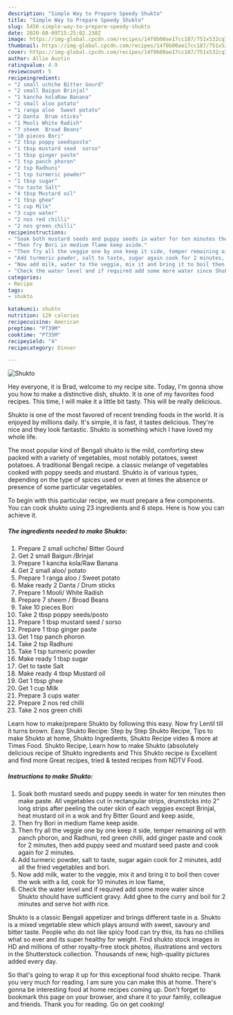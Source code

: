 ```yaml
---
description: "Simple Way to Prepare Speedy Shukto"
title: "Simple Way to Prepare Speedy Shukto"
slug: 5456-simple-way-to-prepare-speedy-shukto
date: 2020-08-09T15:25:02.238Z
image: https://img-global.cpcdn.com/recipes/14f0b00ae17cc187/751x532cq70/shukto-recipe-main-photo.jpg
thumbnail: https://img-global.cpcdn.com/recipes/14f0b00ae17cc187/751x532cq70/shukto-recipe-main-photo.jpg
cover: https://img-global.cpcdn.com/recipes/14f0b00ae17cc187/751x532cq70/shukto-recipe-main-photo.jpg
author: Allie Austin
ratingvalue: 4.9
reviewcount: 5
recipeingredient:
- "2 small uchche Bitter Gourd"
- "2 small Baigun Brinjal"
- "1 kancha kolaRaw Banana"
- "2 small aloo potato"
- "1 ranga aloo  Sweet potato"
- "2 Danta  Drum sticks"
- "1 Mooli White Radish"
- "7 sheem  Broad Beans"
- "10 pieces Bori"
- "2 tbsp poppy seedsposto"
- "1 tbsp mustard seed  sorso"
- "1 tbsp ginger paste"
- "1 tsp panch phoron"
- "2 tsp Radhuni"
- "1 tsp turmeric powder"
- "1 tbsp sugar"
- "to taste Salt"
- "4 tbsp Mustard oil"
- "1 tbsp ghee"
- "1 cup Milk"
- "3 cups water"
- "2 nos red chilli"
- "2 nos green chilli"
recipeinstructions:
- "Soak both mustard seeds and puppy seeds in water for ten minutes then make paste. All vegetables cut in rectangular strips, drumsticks into 2&#34; long strips after peeling the outer skin of each veggies except Brinjal, heat mustard oil in a wok and fry Bitter Gourd and keep aside,"
- "Then fry Bori in medium flame keep aside."
- "Then fry all the veggie one by one keep it side, temper remaining oil with panch phoron, and Radhuni, red green chilli, add ginger paste and cook for 2 minutes, then add puppy seed and mustard seed paste and cook again for 2 minutes."
- "Add turmeric powder, salt to taste, sugar again cook for 2 minutes, add all the fried vegetables and bori."
- "Now add milk, water to the veggie, mix it and bring it to boil then cover the wok with a lid, cook for 10 minutes in low flame,"
- "Check the water level and if required add some more water since Shukto should have sufficient gravy. Add ghee to the curry and boil for 2 minutes and serve hot with rice."
categories:
- Recipe
tags:
- shukto

katakunci: shukto 
nutrition: 129 calories
recipecuisine: American
preptime: "PT39M"
cooktime: "PT35M"
recipeyield: "4"
recipecategory: Dinner

---
```



![Shukto](https://img-global.cpcdn.com/recipes/14f0b00ae17cc187/751x532cq70/shukto-recipe-main-photo.jpg)

Hey everyone, it is Brad, welcome to my recipe site. Today, I'm gonna show you how to make a distinctive dish, shukto. It is one of my favorites food recipes. This time, I will make it a little bit tasty. This will be really delicious.

Shukto is one of the most favored of recent trending foods in the world. It is enjoyed by millions daily. It's simple, it is fast, it tastes delicious. They're nice and they look fantastic. Shukto is something which I have loved my whole life.

The most popular kind of Bengali shukto is the mild, comforting stew packed with a variety of vegetables, most notably potatoes, sweet potatoes. A traditional Bengali recipe. a classic melange of vegetables cooked with poppy seeds and mustard. Shukto is of various types, depending on the type of spices used or even at times the absence or presence of some particular vegetables.


To begin with this particular recipe, we must prepare a few components. You can cook shukto using 23 ingredients and 6 steps. Here is how you can achieve it.

<!--inarticleads1-->

##### The ingredients needed to make Shukto:

1. Prepare 2 small uchche/ Bitter Gourd
1. Get 2 small Baigun /Brinjal
1. Prepare 1 kancha kola/Raw Banana
1. Get 2 small aloo/ potato
1. Prepare 1 ranga aloo / Sweet potato
1. Make ready 2 Danta / Drum sticks
1. Prepare 1 Mooli/ White Radish
1. Prepare 7 sheem / Broad Beans
1. Take 10 pieces Bori
1. Take 2 tbsp poppy seeds/posto
1. Prepare 1 tbsp mustard seed / sorso
1. Prepare 1 tbsp ginger paste
1. Get 1 tsp panch phoron
1. Take 2 tsp Radhuni
1. Take 1 tsp turmeric powder
1. Make ready 1 tbsp sugar
1. Get to taste Salt
1. Make ready 4 tbsp Mustard oil
1. Get 1 tbsp ghee
1. Get 1 cup Milk
1. Prepare 3 cups water
1. Prepare 2 nos red chilli
1. Take 2 nos green chilli


Learn how to make/prepare Shukto by following this easy. Now fry Lentil till it turns brown. Easy Shukto Recipe: Step by Step Shukto Recipe, Tips to make Shukto at home, Shukto Ingredients, Shukto Recipe video &amp; more at Times Food. Shukto Recipe, Learn how to make Shukto (absolutely delicious recipe of Shukto ingredients and This Shukto recipe is Excellent and find more Great recipes, tried &amp; tested recipes from NDTV Food. 

<!--inarticleads2-->

##### Instructions to make Shukto:

1. Soak both mustard seeds and puppy seeds in water for ten minutes then make paste. All vegetables cut in rectangular strips, drumsticks into 2&#34; long strips after peeling the outer skin of each veggies except Brinjal, heat mustard oil in a wok and fry Bitter Gourd and keep aside,
1. Then fry Bori in medium flame keep aside.
1. Then fry all the veggie one by one keep it side, temper remaining oil with panch phoron, and Radhuni, red green chilli, add ginger paste and cook for 2 minutes, then add puppy seed and mustard seed paste and cook again for 2 minutes.
1. Add turmeric powder, salt to taste, sugar again cook for 2 minutes, add all the fried vegetables and bori.
1. Now add milk, water to the veggie, mix it and bring it to boil then cover the wok with a lid, cook for 10 minutes in low flame,
1. Check the water level and if required add some more water since Shukto should have sufficient gravy. Add ghee to the curry and boil for 2 minutes and serve hot with rice.


Shukto is a classic Bengali appetizer and brings different taste in a. Shukto is a mixed vegetable stew which plays around with sweet, savoury and bitter taste. People who do not like spicy food can try this, its has no chillies what so ever and its super healthy for weight. Find shukto stock images in HD and millions of other royalty-free stock photos, illustrations and vectors in the Shutterstock collection. Thousands of new, high-quality pictures added every day. 

So that's going to wrap it up for this exceptional food shukto recipe. Thank you very much for reading. I am sure you can make this at home. There's gonna be interesting food at home recipes coming up. Don't forget to bookmark this page on your browser, and share it to your family, colleague and friends. Thank you for reading. Go on get cooking!
